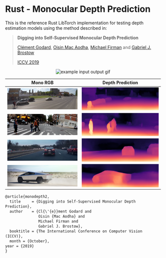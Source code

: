 # Rust - Monocular Depth Prediction

This is the reference Rust LibTorch implementation for testing depth estimation models using the method described in:

> **Digging into Self-Supervised Monocular Depth Prediction**
>
> [Clément Godard](http://www0.cs.ucl.ac.uk/staff/C.Godard/), [Oisin Mac Aodha](http://vision.caltech.edu/~macaodha/), [Michael Firman](http://www.michaelfirman.co.uk) and [Gabriel J. Brostow](http://www0.cs.ucl.ac.uk/staff/g.brostow/)  
>
> [ICCV 2019](https://arxiv.org/abs/1806.01260)

<p align="center">
  <img src="assets/teaser.gif" alt="example input output gif" width="600" />
</p>


Mono RGB | Depth Prediction
------------ | -------------
![](assets/test_image_01.png) | ![](assets/test_depth_01.jpg)
![](assets/test_image_02.png) | ![](assets/test_depth_02.jpg)
![](assets/test_image_03.png) | ![](assets/test_depth_03.jpg)
![](assets/test_image_04.png) | ![](assets/test_depth_04.jpg)


```
@article{monodepth2,
  title     = {Digging into Self-Supervised Monocular Depth Prediction},
  author    = {Cl{\'{e}}ment Godard and
               Oisin {Mac Aodha} and
               Michael Firman and
               Gabriel J. Brostow},
  booktitle = {The International Conference on Computer Vision (ICCV)},
  month = {October},
year = {2019}
}
```